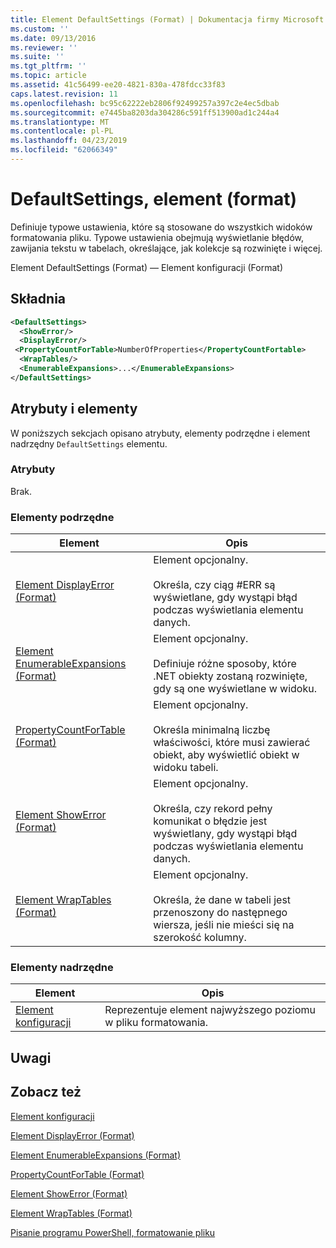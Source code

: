 ```yaml
---
title: Element DefaultSettings (Format) | Dokumentacja firmy Microsoft
ms.custom: ''
ms.date: 09/13/2016
ms.reviewer: ''
ms.suite: ''
ms.tgt_pltfrm: ''
ms.topic: article
ms.assetid: 41c56499-ee20-4821-830a-478fdcc33f83
caps.latest.revision: 11
ms.openlocfilehash: bc95c62222eb2806f92499257a397c2e4ec5dbab
ms.sourcegitcommit: e7445ba8203da304286c591ff513900ad1c244a4
ms.translationtype: MT
ms.contentlocale: pl-PL
ms.lasthandoff: 04/23/2019
ms.locfileid: "62066349"
---
```

# <a name="defaultsettings-element-format"></a>DefaultSettings, element (format)

Definiuje typowe ustawienia, które są stosowane do wszystkich widoków formatowania pliku. Typowe ustawienia obejmują wyświetlanie błędów, zawijania tekstu w tabelach, określające, jak kolekcje są rozwinięte i więcej.

Element DefaultSettings (Format) — Element konfiguracji (Format)

## <a name="syntax"></a>Składnia

```xml
<DefaultSettings>
  <ShowError/>
  <DisplayError/>
 <PropertyCountForTable>NumberOfProperties</PropertyCountFortable>
  <WrapTables/>
  <EnumerableExpansions>...</EnumerableExpansions>
</DefaultSettings>
```

## <a name="attributes-and-elements"></a>Atrybuty i elementy

W poniższych sekcjach opisano atrybuty, elementy podrzędne i element nadrzędny `DefaultSettings` elementu.

### <a name="attributes"></a>Atrybuty

Brak.

### <a name="child-elements"></a>Elementy podrzędne

|Element|Opis|
|-------------|-----------------|
|[Element DisplayError (Format)](./displayerror-element-format.md)|Element opcjonalny.<br /><br /> Określa, czy ciąg #ERR są wyświetlane, gdy wystąpi błąd podczas wyświetlania elementu danych.|
|[Element EnumerableExpansions (Format)](./enumerableexpansions-element-format.md)|Element opcjonalny.<br /><br /> Definiuje różne sposoby, które .NET obiekty zostaną rozwinięte, gdy są one wyświetlane w widoku.|
|[PropertyCountForTable (Format)](./propertycountfortable-element-format.md)|Element opcjonalny.<br /><br /> Określa minimalną liczbę właściwości, które musi zawierać obiekt, aby wyświetlić obiekt w widoku tabeli.|
|[Element ShowError (Format)](./showerror-element-format.md)|Element opcjonalny.<br /><br /> Określa, czy rekord pełny komunikat o błędzie jest wyświetlany, gdy wystąpi błąd podczas wyświetlania elementu danych.|
|[Element WrapTables (Format)](./wraptables-element-format.md)|Element opcjonalny.<br /><br /> Określa, że dane w tabeli jest przenoszony do następnego wiersza, jeśli nie mieści się na szerokość kolumny.|

### <a name="parent-elements"></a>Elementy nadrzędne

|Element|Opis|
|-------------|-----------------|
|[Element konfiguracji](./configuration-element-format.md)|Reprezentuje element najwyższego poziomu w pliku formatowania.|

## <a name="remarks"></a>Uwagi

## <a name="see-also"></a>Zobacz też

[Element konfiguracji](./configuration-element-format.md)

[Element DisplayError (Format)](./displayerror-element-format.md)

[Element EnumerableExpansions (Format)](./enumerableexpansions-element-format.md)

[PropertyCountForTable (Format)](./propertycountfortable-element-format.md)

[Element ShowError (Format)](./showerror-element-format.md)

[Element WrapTables (Format)](./wraptables-element-format.md)

[Pisanie programu PowerShell, formatowanie pliku](./writing-a-powershell-formatting-file.md)
